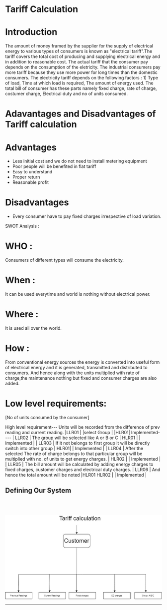 # Tariff Calculation

# Introduction

The amount of money framed by the supplier for the supply of electrical energy to various types of consumers is known as "electrical tariff".The tariff covers the total cost of producing and supplying electrical energy and in addition to reasonable cost.
The actual tariff that the consumer pay depends on the consumption of the eletricity. The industrial consumers pay more tariff because they use more power for long times than the domestic consumers. The electricity tariff depends on the following factors : 1) Type of load, Time at which load is required, The amount of energy used.
The total bill of consumer has these parts namely fixed charge, rate of charge, costumer charge, Electrical duty and no of units consumed.

# Adavantages and Disadvantages of Tariff calculation
# Advantages 

* Less initial cost and we do not need to install metering equipment 
* Poor people will be benefited in flat tariff
* Easy to understand 
* Proper return
* Reasonable profit

# Disadvantages 

* Every consumer have to pay fixed charges irrespective of load variation.


SWOT Analysis :

# WHO : 
Consumers of different types will consume the electricity.

# When : 
It can be used everytime and world is nothing without electrical power.

# Where :
It is used all over the world.

# How : 
From conventional energy sources the energy is converted into useful form of electrical energy and it is generated, transmitted and distributed to consumers. And hence along with the units multiplied with rate of charge,the maintenance nothing but fixed and consumer charges are also added.  

# Low level requirements:

[No of units consumed by the consumer]

High level requirement--- 
Units will be recorded from the
 difference of prev reading and current reading.
|LLR01 |    |select Group |
             |HLR01|     Implemented----
| LLR02 |
The group will be selected like A or B or C 
             | HLR01 |  | Implemented |
| LLR03 | If it not belongs to first group it will be directly switch into other group
             | HLR01|    | Implemented |
| LLR04 | After the selected The rate of charge belongs to that particular group will be multiplied with no. of units to get energy charges.
              | HLR02 |    | Implemented |
| LLR05 | The bill amount will be calculated by adding energy charges to fixed charges, customer charges and electrical duty charges.
| LLR06 |   And hence the total amount will be noted
          |HLR01 HLR02 |  | Implemented |

## Defining Our System

<br>
<br>

![DOS](Defining_our_system.jpg)

---

<br>
